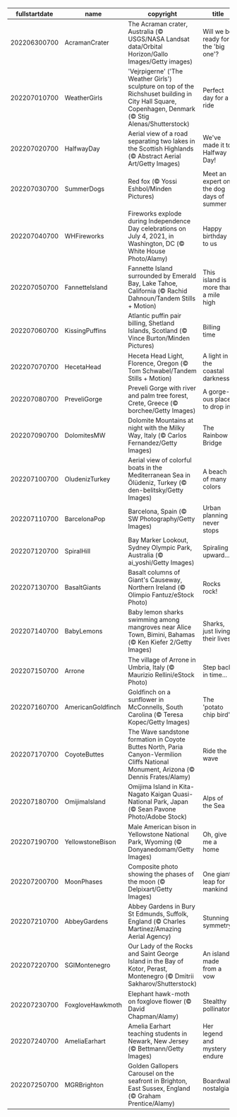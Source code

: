 |fullstartdate|name|copyright|title|image|
|--|--|--|--|--|
202206300700|AcramanCrater|The Acraman crater, Australia (© USGS/NASA Landsat data/Orbital Horizon/Gallo Images/Getty images)|Will we be ready for the 'big one'?|![](/en-US/2022/07/202206300700AcramanCrater.jpg)|
202207010700|WeatherGirls|'Vejrpigerne' ('The Weather Girls') sculpture on top of the Richshuset building in City Hall Square, Copenhagen, Denmark (© Stig Alenas/Shutterstock)|Perfect day for a ride|![](/en-US/2022/07/202207010700WeatherGirls.jpg)|
202207020700|HalfwayDay|Aerial view of a road separating two lakes in the Scottish Highlands (© Abstract Aerial Art/Getty Images)|We've made it to Halfway Day!|![](/en-US/2022/07/202207020700HalfwayDay.jpg)|
202207030700|SummerDogs|Red fox (© Yossi Eshbol/Minden Pictures)|Meet an expert on the dog days of summer|![](/en-US/2022/07/202207030700SummerDogs.jpg)|
202207040700|WHFireworks|Fireworks explode during Independence Day celebrations on July 4, 2021, in Washington, DC (© White House Photo/Alamy)|Happy birthday to us|![](/en-US/2022/07/202207040700WHFireworks.jpg)|
202207050700|FannetteIsland|Fannette Island surrounded by Emerald Bay, Lake Tahoe, California (© Rachid Dahnoun/Tandem Stills + Motion)|This island is more than a mile high|![](/en-US/2022/07/202207050700FannetteIsland.jpg)|
202207060700|KissingPuffins|Atlantic puffin pair billing, Shetland Islands, Scotland (© Vince Burton/Minden Pictures)|Billing time|![](/en-US/2022/07/202207060700KissingPuffins.jpg)|
202207070700|HecetaHead|Heceta Head Light, Florence, Oregon (© Tom Schwabel/Tandem Stills + Motion)|A light in the coastal darkness|![](/en-US/2022/07/202207070700HecetaHead.jpg)|
202207080700|PreveliGorge|Preveli Gorge with river and palm tree forest, Crete, Greece (© borchee/Getty Images)|A gorge-ous place to drop in|![](/en-US/2022/07/202207080700PreveliGorge.jpg)|
202207090700|DolomitesMW|Dolomite Mountains at night with the Milky Way, Italy (© Carlos Fernandez/Getty Images)|The Rainbow Bridge|![](/en-US/2022/07/202207090700DolomitesMW.jpg)|
202207100700|OludenizTurkey|Aerial view of colorful boats in the Mediterranean Sea in Ölüdeniz, Turkey (© den-belitsky/Getty Images)|A beach of many colors|![](/en-US/2022/07/202207100700OludenizTurkey.jpg)|
202207110700|BarcelonaPop|Barcelona, Spain (© SW Photography/Getty Images)|Urban planning never stops|![](/en-US/2022/07/202207110700BarcelonaPop.jpg)|
202207120700|SpiralHill|Bay Marker Lookout, Sydney Olympic Park, Australia (© ai_yoshi/Getty Images)|Spiraling upward...|![](/en-US/2022/07/202207120700SpiralHill.jpg)|
202207130700|BasaltGiants|Basalt columns of Giant's Causeway, Northern Ireland (© Olimpio Fantuz/eStock Photo)|Rocks rock!|![](/en-US/2022/07/202207130700BasaltGiants.jpg)|
202207140700|BabyLemons|Baby lemon sharks swimming among mangroves near Alice Town, Bimini, Bahamas (© Ken Kiefer 2/Getty Images)|Sharks, just living their lives|![](/en-US/2022/07/202207140700BabyLemons.jpg)|
202207150700|Arrone|The village of Arrone in Umbria, Italy (© Maurizio Rellini/eStock Photo)|Step back in time...|![](/en-US/2022/07/202207150700Arrone.jpg)|
202207160700|AmericanGoldfinch|Goldfinch on a sunflower in McConnells, South Carolina (© Teresa Kopec/Getty Images)|The 'potato chip bird'|![](/en-US/2022/07/202207160700AmericanGoldfinch.jpg)|
202207170700|CoyoteButtes|The Wave sandstone formation in Coyote Buttes North, Paria Canyon-Vermilion Cliffs National Monument, Arizona (© Dennis Frates/Alamy)|Ride the wave|![](/en-US/2022/07/202207170700CoyoteButtes.jpg)|
202207180700|OmijimaIsland|Omijima Island in Kita-Nagato Kaigan Quasi-National Park, Japan (© Sean Pavone Photo/Adobe Stock)|Alps of the Sea|![](/en-US/2022/07/202207180700OmijimaIsland.jpg)|
202207190700|YellowstoneBison|Male American bison in Yellowstone National Park, Wyoming (© Donyanedomam/Getty Images)|Oh, give me a home|![](/en-US/2022/07/202207190700YellowstoneBison.jpg)|
202207200700|MoonPhases|Composite photo showing the phases of the moon (© Delpixart/Getty Images)|One giant leap for mankind|![](/en-US/2022/07/202207200700MoonPhases.jpg)|
202207210700|AbbeyGardens|Abbey Gardens in Bury St Edmunds, Suffolk, England (© Charles Martinez/Amazing Aerial Agency)|Stunning symmetry|![](/en-US/2022/07/202207210700AbbeyGardens.jpg)|
202207220700|SGIMontenegro|Our Lady of the Rocks and Saint George Island in the Bay of Kotor, Perast, Montenegro (© Dmitrii Sakharov/Shutterstock)|An island made from a vow|![](/en-US/2022/07/202207220700SGIMontenegro.jpg)|
202207230700|FoxgloveHawkmoth|Elephant hawk-moth on foxglove flower (© David Chapman/Alamy)|Stealthy pollinator|![](/en-US/2022/07/202207230700FoxgloveHawkmoth.jpg)|
202207240700|AmeliaEarhart|Amelia Earhart teaching students in Newark, New Jersey (© Bettmann/Getty Images)|Her legend and mystery endure|![](/en-US/2022/07/202207240700AmeliaEarhart.jpg)|
202207250700|MGRBrighton|Golden Gallopers Carousel on the seafront in Brighton, East Sussex, England (© Graham Prentice/Alamy)|Boardwalk nostalgia|![](/en-US/2022/07/202207250700MGRBrighton.jpg)|
